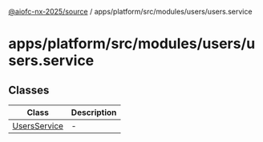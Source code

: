 [@aiofc-nx-2025/source](../../../../../../index.md) / apps/platform/src/modules/users/users.service

# apps/platform/src/modules/users/users.service

## Classes

| Class | Description |
| ------ | ------ |
| [UsersService](classes/UsersService.md) | - |
